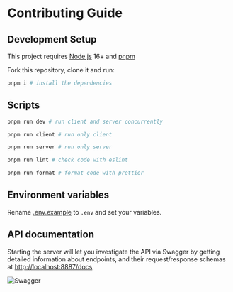 # Contributing Guide

## Development Setup

This project requires [Node.js](https://nodejs.org/en/download/current/) 16+ and [pnpm](https://pnpm.io/)

Fork this repository, clone it and run:

```bash
pnpm i # install the dependencies
```

## Scripts

```bash
pnpm run dev # run client and server concurrently

pnpm run client # run only client

pnpm run server # run only server

pnpm run lint # check code with eslint

pnpm run format # format code with prettier
```

## Environment variables

Rename [.env.example](/.env.example) to `.env` and set your variables.

## API documentation

Starting the server will let you investigate the API via Swagger by getting detailed information about endpoints, and their request/response schemas at [http://localhost:8887/docs](http://localhost:8887/docs)

![Swagger](https://i.imgur.com/pPxuhW9.png)
